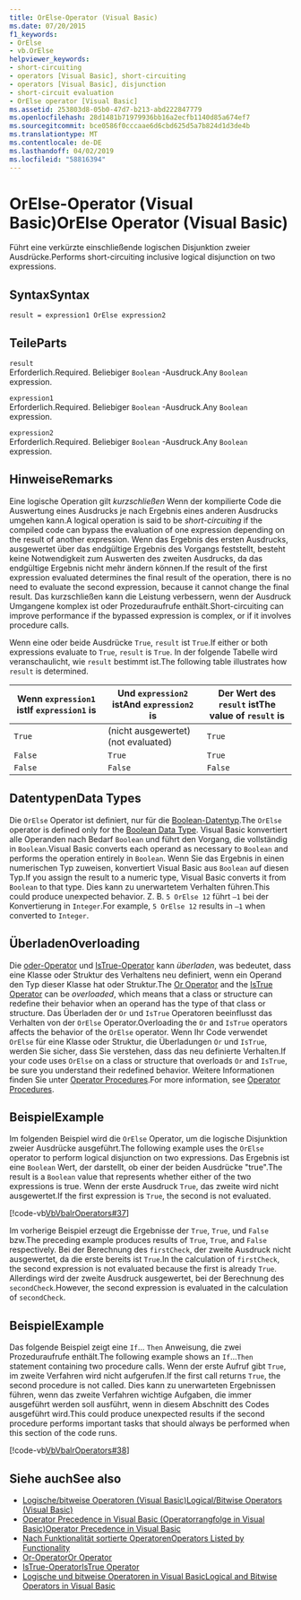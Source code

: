```yaml
---
title: OrElse-Operator (Visual Basic)
ms.date: 07/20/2015
f1_keywords:
- OrElse
- vb.OrElse
helpviewer_keywords:
- short-circuiting
- operators [Visual Basic], short-circuiting
- operators [Visual Basic], disjunction
- short-circuit evaluation
- OrElse operator [Visual Basic]
ms.assetid: 253803d8-05b0-47d7-b213-abd222847779
ms.openlocfilehash: 28d1481b71979936bb16a2ecfb1140d85a674ef7
ms.sourcegitcommit: bce0586f0cccaae6d6cbd625d5a7b824d1d3de4b
ms.translationtype: MT
ms.contentlocale: de-DE
ms.lasthandoff: 04/02/2019
ms.locfileid: "58816394"
---
```

# <a name="orelse-operator-visual-basic"></a><span data-ttu-id="00afa-102">OrElse-Operator (Visual Basic)</span><span class="sxs-lookup"><span data-stu-id="00afa-102">OrElse Operator (Visual Basic)</span></span>
<span data-ttu-id="00afa-103">Führt eine verkürzte einschließende logischen Disjunktion zweier Ausdrücke.</span><span class="sxs-lookup"><span data-stu-id="00afa-103">Performs short-circuiting inclusive logical disjunction on two expressions.</span></span>  
  
## <a name="syntax"></a><span data-ttu-id="00afa-104">Syntax</span><span class="sxs-lookup"><span data-stu-id="00afa-104">Syntax</span></span>  
  
```  
result = expression1 OrElse expression2  
```  
  
## <a name="parts"></a><span data-ttu-id="00afa-105">Teile</span><span class="sxs-lookup"><span data-stu-id="00afa-105">Parts</span></span>  
 `result`  
 <span data-ttu-id="00afa-106">Erforderlich.</span><span class="sxs-lookup"><span data-stu-id="00afa-106">Required.</span></span> <span data-ttu-id="00afa-107">Beliebiger `Boolean` -Ausdruck.</span><span class="sxs-lookup"><span data-stu-id="00afa-107">Any `Boolean` expression.</span></span>  
  
 `expression1`  
 <span data-ttu-id="00afa-108">Erforderlich.</span><span class="sxs-lookup"><span data-stu-id="00afa-108">Required.</span></span> <span data-ttu-id="00afa-109">Beliebiger `Boolean` -Ausdruck.</span><span class="sxs-lookup"><span data-stu-id="00afa-109">Any `Boolean` expression.</span></span>  
  
 `expression2`  
 <span data-ttu-id="00afa-110">Erforderlich.</span><span class="sxs-lookup"><span data-stu-id="00afa-110">Required.</span></span> <span data-ttu-id="00afa-111">Beliebiger `Boolean` -Ausdruck.</span><span class="sxs-lookup"><span data-stu-id="00afa-111">Any `Boolean` expression.</span></span>  
  
## <a name="remarks"></a><span data-ttu-id="00afa-112">Hinweise</span><span class="sxs-lookup"><span data-stu-id="00afa-112">Remarks</span></span>  
 <span data-ttu-id="00afa-113">Eine logische Operation gilt *kurzschließen* Wenn der kompilierte Code die Auswertung eines Ausdrucks je nach Ergebnis eines anderen Ausdrucks umgehen kann.</span><span class="sxs-lookup"><span data-stu-id="00afa-113">A logical operation is said to be *short-circuiting* if the compiled code can bypass the evaluation of one expression depending on the result of another expression.</span></span> <span data-ttu-id="00afa-114">Wenn das Ergebnis des ersten Ausdrucks, ausgewertet über das endgültige Ergebnis des Vorgangs feststellt, besteht keine Notwendigkeit zum Auswerten des zweiten Ausdrucks, da das endgültige Ergebnis nicht mehr ändern können.</span><span class="sxs-lookup"><span data-stu-id="00afa-114">If the result of the first expression evaluated determines the final result of the operation, there is no need to evaluate the second expression, because it cannot change the final result.</span></span> <span data-ttu-id="00afa-115">Das kurzschließen kann die Leistung verbessern, wenn der Ausdruck Umgangene komplex ist oder Prozeduraufrufe enthält.</span><span class="sxs-lookup"><span data-stu-id="00afa-115">Short-circuiting can improve performance if the bypassed expression is complex, or if it involves procedure calls.</span></span>  
  
 <span data-ttu-id="00afa-116">Wenn eine oder beide Ausdrücke `True`, `result` ist `True`.</span><span class="sxs-lookup"><span data-stu-id="00afa-116">If either or both expressions evaluate to `True`, `result` is `True`.</span></span> <span data-ttu-id="00afa-117">In der folgende Tabelle wird veranschaulicht, wie `result` bestimmt ist.</span><span class="sxs-lookup"><span data-stu-id="00afa-117">The following table illustrates how `result` is determined.</span></span>  
  
|<span data-ttu-id="00afa-118">Wenn `expression1` ist</span><span class="sxs-lookup"><span data-stu-id="00afa-118">If `expression1` is</span></span>|<span data-ttu-id="00afa-119">Und `expression2` ist</span><span class="sxs-lookup"><span data-stu-id="00afa-119">And `expression2` is</span></span>|<span data-ttu-id="00afa-120">Der Wert des `result` ist</span><span class="sxs-lookup"><span data-stu-id="00afa-120">The value of `result` is</span></span>|  
|-------------------------|--------------------------|------------------------------|  
|`True`|<span data-ttu-id="00afa-121">(nicht ausgewertet)</span><span class="sxs-lookup"><span data-stu-id="00afa-121">(not evaluated)</span></span>|`True`|  
|`False`|`True`|`True`|  
|`False`|`False`|`False`|  
  
## <a name="data-types"></a><span data-ttu-id="00afa-122">Datentypen</span><span class="sxs-lookup"><span data-stu-id="00afa-122">Data Types</span></span>  
 <span data-ttu-id="00afa-123">Die `OrElse` Operator ist definiert, nur für die [Boolean-Datentyp](../../../visual-basic/language-reference/data-types/boolean-data-type.md).</span><span class="sxs-lookup"><span data-stu-id="00afa-123">The `OrElse` operator is defined only for the [Boolean Data Type](../../../visual-basic/language-reference/data-types/boolean-data-type.md).</span></span> <span data-ttu-id="00afa-124">Visual Basic konvertiert alle Operanden nach Bedarf `Boolean` und führt den Vorgang, die vollständig in `Boolean`.</span><span class="sxs-lookup"><span data-stu-id="00afa-124">Visual Basic converts each operand as necessary to `Boolean` and performs the operation entirely in `Boolean`.</span></span> <span data-ttu-id="00afa-125">Wenn Sie das Ergebnis in einen numerischen Typ zuweisen, konvertiert Visual Basic aus `Boolean` auf diesen Typ.</span><span class="sxs-lookup"><span data-stu-id="00afa-125">If you assign the result to a numeric type, Visual Basic converts it from `Boolean` to that type.</span></span> <span data-ttu-id="00afa-126">Dies kann zu unerwartetem Verhalten führen.</span><span class="sxs-lookup"><span data-stu-id="00afa-126">This could produce unexpected behavior.</span></span> <span data-ttu-id="00afa-127">Z. B. `5 OrElse 12` führt `–1` bei der Konvertierung in `Integer`.</span><span class="sxs-lookup"><span data-stu-id="00afa-127">For example, `5 OrElse 12` results in `–1` when converted to `Integer`.</span></span>  
  
## <a name="overloading"></a><span data-ttu-id="00afa-128">Überladen</span><span class="sxs-lookup"><span data-stu-id="00afa-128">Overloading</span></span>  
 <span data-ttu-id="00afa-129">Die [oder-Operator](../../../visual-basic/language-reference/operators/or-operator.md) und [IsTrue-Operator](../../../visual-basic/language-reference/operators/istrue-operator.md) kann *überladen*, was bedeutet, dass eine Klasse oder Struktur des Verhaltens neu definiert, wenn ein Operand den Typ dieser Klasse hat oder Struktur.</span><span class="sxs-lookup"><span data-stu-id="00afa-129">The [Or Operator](../../../visual-basic/language-reference/operators/or-operator.md) and the [IsTrue Operator](../../../visual-basic/language-reference/operators/istrue-operator.md) can be *overloaded*, which means that a class or structure can redefine their behavior when an operand has the type of that class or structure.</span></span> <span data-ttu-id="00afa-130">Das Überladen der `Or` und `IsTrue` Operatoren beeinflusst das Verhalten von der `OrElse` Operator.</span><span class="sxs-lookup"><span data-stu-id="00afa-130">Overloading the `Or` and `IsTrue` operators affects the behavior of the `OrElse` operator.</span></span> <span data-ttu-id="00afa-131">Wenn Ihr Code verwendet `OrElse` für eine Klasse oder Struktur, die Überladungen `Or` und `IsTrue`, werden Sie sicher, dass Sie verstehen, dass das neu definierte Verhalten.</span><span class="sxs-lookup"><span data-stu-id="00afa-131">If your code uses `OrElse` on a class or structure that overloads `Or` and `IsTrue`, be sure you understand their redefined behavior.</span></span> <span data-ttu-id="00afa-132">Weitere Informationen finden Sie unter [Operator Procedures](../../../visual-basic/programming-guide/language-features/procedures/operator-procedures.md).</span><span class="sxs-lookup"><span data-stu-id="00afa-132">For more information, see [Operator Procedures](../../../visual-basic/programming-guide/language-features/procedures/operator-procedures.md).</span></span>  
  
## <a name="example"></a><span data-ttu-id="00afa-133">Beispiel</span><span class="sxs-lookup"><span data-stu-id="00afa-133">Example</span></span>  
 <span data-ttu-id="00afa-134">Im folgenden Beispiel wird die `OrElse` Operator, um die logische Disjunktion zweier Ausdrücke ausgeführt.</span><span class="sxs-lookup"><span data-stu-id="00afa-134">The following example uses the `OrElse` operator to perform logical disjunction on two expressions.</span></span> <span data-ttu-id="00afa-135">Das Ergebnis ist eine `Boolean` Wert, der darstellt, ob einer der beiden Ausdrücke "true".</span><span class="sxs-lookup"><span data-stu-id="00afa-135">The result is a `Boolean` value that represents whether either of the two expressions is true.</span></span> <span data-ttu-id="00afa-136">Wenn der erste Ausdruck `True`, das zweite wird nicht ausgewertet.</span><span class="sxs-lookup"><span data-stu-id="00afa-136">If the first expression is `True`, the second is not evaluated.</span></span>  
  
 [!code-vb[VbVbalrOperators#37](~/samples/snippets/visualbasic/VS_Snippets_VBCSharp/VbVbalrOperators/VB/Class1.vb#37)]  
  
 <span data-ttu-id="00afa-137">Im vorherige Beispiel erzeugt die Ergebnisse der `True`, `True`, und `False` bzw.</span><span class="sxs-lookup"><span data-stu-id="00afa-137">The preceding example produces results of `True`, `True`, and `False` respectively.</span></span> <span data-ttu-id="00afa-138">Bei der Berechnung des `firstCheck`, der zweite Ausdruck nicht ausgewertet, da die erste bereits ist `True`.</span><span class="sxs-lookup"><span data-stu-id="00afa-138">In the calculation of `firstCheck`, the second expression is not evaluated because the first is already `True`.</span></span> <span data-ttu-id="00afa-139">Allerdings wird der zweite Ausdruck ausgewertet, bei der Berechnung des `secondCheck`.</span><span class="sxs-lookup"><span data-stu-id="00afa-139">However, the second expression is evaluated in the calculation of `secondCheck`.</span></span>  
  
## <a name="example"></a><span data-ttu-id="00afa-140">Beispiel</span><span class="sxs-lookup"><span data-stu-id="00afa-140">Example</span></span>  
 <span data-ttu-id="00afa-141">Das folgende Beispiel zeigt eine `If`... `Then` Anweisung, die zwei Prozeduraufrufe enthält.</span><span class="sxs-lookup"><span data-stu-id="00afa-141">The following example shows an `If`...`Then` statement containing two procedure calls.</span></span> <span data-ttu-id="00afa-142">Wenn der erste Aufruf gibt `True`, im zweite Verfahren wird nicht aufgerufen.</span><span class="sxs-lookup"><span data-stu-id="00afa-142">If the first call returns `True`, the second procedure is not called.</span></span> <span data-ttu-id="00afa-143">Dies kann zu unerwarteten Ergebnissen führen, wenn das zweite Verfahren wichtige Aufgaben, die immer ausgeführt werden soll ausführt, wenn in diesem Abschnitt des Codes ausgeführt wird.</span><span class="sxs-lookup"><span data-stu-id="00afa-143">This could produce unexpected results if the second procedure performs important tasks that should always be performed when this section of the code runs.</span></span>  
  
 [!code-vb[VbVbalrOperators#38](~/samples/snippets/visualbasic/VS_Snippets_VBCSharp/VbVbalrOperators/VB/Class1.vb#38)]  
  
## <a name="see-also"></a><span data-ttu-id="00afa-144">Siehe auch</span><span class="sxs-lookup"><span data-stu-id="00afa-144">See also</span></span>

- [<span data-ttu-id="00afa-145">Logische/bitweise Operatoren (Visual Basic)</span><span class="sxs-lookup"><span data-stu-id="00afa-145">Logical/Bitwise Operators (Visual Basic)</span></span>](../../../visual-basic/language-reference/operators/logical-bitwise-operators.md)
- [<span data-ttu-id="00afa-146">Operator Precedence in Visual Basic (Operatorrangfolge in Visual Basic)</span><span class="sxs-lookup"><span data-stu-id="00afa-146">Operator Precedence in Visual Basic</span></span>](../../../visual-basic/language-reference/operators/operator-precedence.md)
- [<span data-ttu-id="00afa-147">Nach Funktionalität sortierte Operatoren</span><span class="sxs-lookup"><span data-stu-id="00afa-147">Operators Listed by Functionality</span></span>](../../../visual-basic/language-reference/operators/operators-listed-by-functionality.md)
- [<span data-ttu-id="00afa-148">Or-Operator</span><span class="sxs-lookup"><span data-stu-id="00afa-148">Or Operator</span></span>](../../../visual-basic/language-reference/operators/or-operator.md)
- [<span data-ttu-id="00afa-149">IsTrue-Operator</span><span class="sxs-lookup"><span data-stu-id="00afa-149">IsTrue Operator</span></span>](../../../visual-basic/language-reference/operators/istrue-operator.md)
- [<span data-ttu-id="00afa-150">Logische und bitweise Operatoren in Visual Basic</span><span class="sxs-lookup"><span data-stu-id="00afa-150">Logical and Bitwise Operators in Visual Basic</span></span>](../../../visual-basic/programming-guide/language-features/operators-and-expressions/logical-and-bitwise-operators.md)
